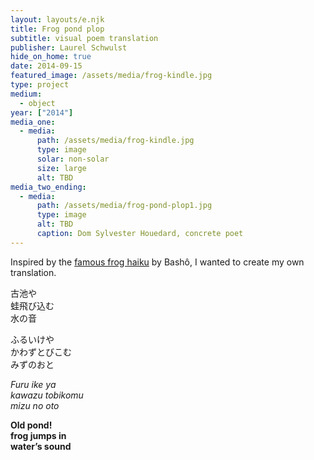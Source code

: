 ```yaml
---
layout: layouts/e.njk
title: Frog pond plop
subtitle: visual poem translation
publisher: Laurel Schwulst
hide_on_home: true
date: 2014-09-15
featured_image: /assets/media/frog-kindle.jpg
type: project
medium:
  - object
year: ["2014"]
media_one:
  - media:
      path: /assets/media/frog-kindle.jpg
      type: image
      solar: non-solar
      size: large
      alt: TBD
media_two_ending:
  - media:
      path: /assets/media/frog-pond-plop1.jpg
      type: image
      alt: TBD
      caption: Dom Sylvester Houedard, concrete poet
---
```


Inspired by the <a href="https://www.bopsecrets.org/gateway/passages/basho-frog.htm">famous frog haiku</a> by Bashô, I wanted to create my own translation.

古池や<br>
蛙飛び込む<br>
水の音<br>

ふるいけや<br>
かわずとびこむ<br>
みずのおと

<i>Furu ike ya<br>
kawazu tobikomu<br>
mizu no oto</i>

<b>Old pond!<br>
frog jumps in<br>
water’s sound</b>
